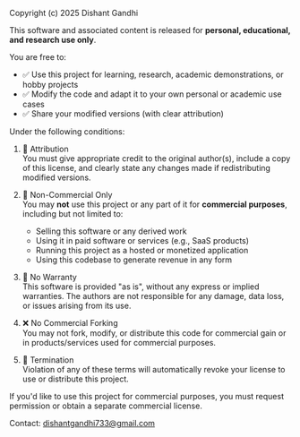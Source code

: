 Copyright (c) 2025 Dishant Gandhi

This software and associated content is released for **personal, educational, and research use only**.

You are free to:

- ✅ Use this project for learning, research, academic demonstrations, or hobby projects
- ✅ Modify the code and adapt it to your own personal or academic use cases
- ✅ Share your modified versions (with clear attribution)

Under the following conditions:

1. 📌 Attribution  
   You must give appropriate credit to the original author(s), include a copy of this license, 
   and clearly state any changes made if redistributing modified versions.

2. 🚫 Non-Commercial Only  
   You may **not** use this project or any part of it for **commercial purposes**, including but not limited to:
   - Selling this software or any derived work
   - Using it in paid software or services (e.g., SaaS products)
   - Running this project as a hosted or monetized application
   - Using this codebase to generate revenue in any form

3. 🔐 No Warranty  
   This software is provided "as is", without any express or implied warranties. 
   The authors are not responsible for any damage, data loss, or issues arising from its use.

4. ❌ No Commercial Forking  
   You may not fork, modify, or distribute this code for commercial gain or in products/services used for commercial purposes.

5. 🔄 Termination  
   Violation of any of these terms will automatically revoke your license to use or distribute this project.

If you'd like to use this project for commercial purposes, you must request permission or obtain a separate commercial license.

Contact: dishantgandhi733@gmail.com

